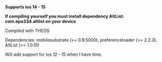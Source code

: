 **Supports ios 14 - 15**

**If compiling yourself you must install dependency AltList: com.opa334.altlist on your device**

Compiled with THEOS

Dependencies: mobilesubstrate (>= 0.9.5000), preferenceloader (>= 2.2.3), AltList (>= 1.0.10)

Will add support for ios 12 - 15 when I have time.
